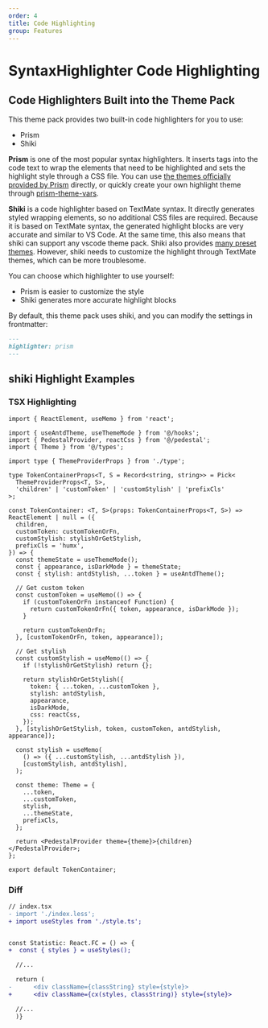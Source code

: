 ```yaml
---
order: 4
title: Code Highlighting
group: Features
---
```


# SyntaxHighlighter Code Highlighting

## Code Highlighters Built into the Theme Pack

This theme pack provides two built-in code highlighters for you to use:

- Prism
- Shiki

**Prism** is one of the most popular syntax highlighters. It inserts tags into the code text to wrap the elements that need to be highlighted and sets the highlight style through a CSS file. You can use [the themes officially provided by Prism](https://github.com/PrismJS/prism-themes) directly, or quickly create your own highlight theme through [prism-theme-vars](https://github.com/antfu/prism-theme-vars).

**Shiki** is a code highlighter based on TextMate syntax. It directly generates styled wrapping elements, so no additional CSS files are required. Because it is based on TextMate syntax, the generated highlight blocks are very accurate and similar to VS Code. At the same time, this also means that shiki can support any vscode theme pack. Shiki also provides [many preset themes](https://github.com/shikijs/shiki/blob/main/docs/themes.md). However, shiki needs to customize the highlight through TextMate themes, which can be more troublesome.

You can choose which highlighter to use yourself:

- Prism is easier to customize the style
- Shiki generates more accurate highlight blocks

By default, this theme pack uses shiki, and you can modify the settings in frontmatter:

```markdown
---
highlighter: prism
---
```

## shiki Highlight Examples

### TSX Highlighting

```tsx | pure
import { ReactElement, useMemo } from 'react';

import { useAntdTheme, useThemeMode } from '@/hooks';
import { PedestalProvider, reactCss } from '@/pedestal';
import { Theme } from '@/types';

import type { ThemeProviderProps } from './type';

type TokenContainerProps<T, S = Record<string, string>> = Pick<
  ThemeProviderProps<T, S>,
  'children' | 'customToken' | 'customStylish' | 'prefixCls'
>;

const TokenContainer: <T, S>(props: TokenContainerProps<T, S>) => ReactElement | null = ({
  children,
  customToken: customTokenOrFn,
  customStylish: stylishOrGetStylish,
  prefixCls = 'humx',
}) => {
  const themeState = useThemeMode();
  const { appearance, isDarkMode } = themeState;
  const { stylish: antdStylish, ...token } = useAntdTheme();

  // Get custom token
  const customToken = useMemo(() => {
    if (customTokenOrFn instanceof Function) {
      return customTokenOrFn({ token, appearance, isDarkMode });
    }

    return customTokenOrFn;
  }, [customTokenOrFn, token, appearance]);

  // Get stylish
  const customStylish = useMemo(() => {
    if (!stylishOrGetStylish) return {};

    return stylishOrGetStylish({
      token: { ...token, ...customToken },
      stylish: antdStylish,
      appearance,
      isDarkMode,
      css: reactCss,
    });
  }, [stylishOrGetStylish, token, customToken, antdStylish, appearance]);

  const stylish = useMemo(
    () => ({ ...customStylish, ...antdStylish }),
    [customStylish, antdStylish],
  );

  const theme: Theme = {
    ...token,
    ...customToken,
    stylish,
    ...themeState,
    prefixCls,
  };

  return <PedestalProvider theme={theme}>{children}</PedestalProvider>;
};

export default TokenContainer;
```

### Diff

```diff
// index.tsx
- import './index.less';
+ import useStyles from './style.ts';


const Statistic: React.FC = () => {
+  const { styles } = useStyles();

  //...

  return (
-      <div className={classString} style={style}>
+      <div className={cx(styles, classString)} style={style}>

  //...
  )}

```
